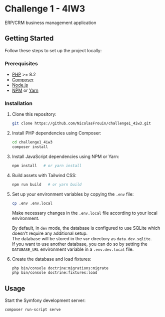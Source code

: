 # Challenge 1 - 4IW3

ERP/CRM business management application

## Getting Started

Follow these steps to set up the project locally:

### Prerequisites

-   [PHP](https://www.php.net/) >= 8.2
-   [Composer](https://getcomposer.org/)
-   [Node.js](https://nodejs.org/en)
-   [NPM](https://www.npmjs.com/) or [Yarn](https://yarnpkg.com/)

### Installation

1. Clone this repository:

    ```bash
    git clone https://github.com/NicolasFrouin/challenge1_4iw3.git
    ```

2. Install PHP dependencies using Composer:

    ```bash
    cd challenge1_4iw3
    composer install
    ```

3. Install JavaScript dependencies using NPM or Yarn:

    ```bash
    npm install   # or yarn install
    ```

4. Build assets with Tailwind CSS:

    ```bash
    npm run build   # or yarn build
    ```

5. Set up your environment variables by copying the `.env` file:

    ```bash
    cp .env .env.local
    ```

    Make necessary changes in the `.env.local` file according to your local environment.

    By default, in `dev` mode, the database is configured to use SQLite which doesn't require any additional setup.  
    The database will be stored in the `var` directory as `data.dev.sqlite`.  
    If you want to use another database, you can do so by setting the `DATABASE_URL` environment variable in a `.env.dev.local` file.

6. Create the database and load fixtures:

    ```bash
    php bin/console doctrine:migrations:migrate
    php bin/console doctrine:fixtures:load
    ```

## Usage

Start the Symfony development server:

```bash
composer run-script serve
```
